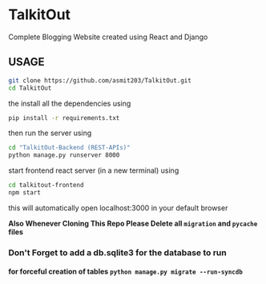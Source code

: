 # TalkitOut
Complete Blogging Website created using React and Django

## USAGE
```bash
git clone https://github.com/asmit203/TalkitOut.git
cd TalkitOut
```
the install all the dependencies using
```bash
pip install -r requirements.txt
```
then run the server using
```bash
cd "TalkitOut-Backend (REST-APIs)"
python manage.py runserver 8000
```
start frontend react server (in a new terminal) using
```bash
cd talkitout-frontend
npm start
```
this will automatically open localhost:3000 in your default browser

**Also Whenever Cloning This Repo Please Delete all `migration` and `pycache `files**

### Don't Forget to add a db.sqlite3 for the database to run

#### for forceful creation of tables `python manage.py migrate --run-syncdb `
